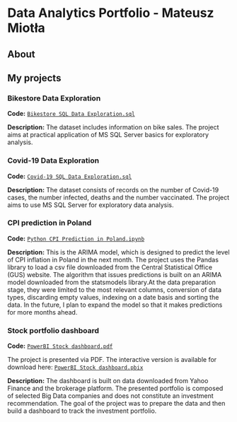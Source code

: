 # Data Analytics Portfolio - Mateusz Miotła
## About



## My projects



### Bikestore Data Exploration
**Code:** [`Bikestore SQL Data Exploration.sql`](https://github.com/xRavagerr/Portfolio_Projects/blob/main/Bikestore%20SQL%20Data%20Exploration.sql)

**Description:** The dataset includes information on bike sales. The project aims at practical application of MS SQL Server basics for exploratory analysis.


### Covid-19 Data Exploration
**Code:** [`Covid-19 SQL Data Exploration.sql`](https://github.com/xRavagerr/Portfolio_Projects/blob/main/Covid-19%20SQL%20Data%20Exploration.sql)

**Description:** The dataset consists of records on the number of Covid-19 cases, the number infected, deaths and the number vaccinated. The project aims to use MS SQL Server for exploratory data analysis.


### CPI prediction in Poland
**Code:** [`Python CPI Prediction in Poland.ipynb`](https://github.com/xRavagerr/Portfolio_Projects/blob/main/Python%20CPI%20Prediction%20in%20Poland.ipynb)

**Description:** This is the ARIMA model, which is designed to predict the level of CPI inflation in Poland in the next month. The project uses the Pandas library to load a csv file downloaded from the Central Statistical Office (GUS) website. The algorithm that issues predictions is built on an ARIMA model downloaded from the statsmodels library.At the data preparation stage, they were limited to the most relevant columns, conversion of data types, discarding empty values, indexing on a date basis and sorting the data. In the future, I plan to expand the model so that it makes predictions for more months ahead.

### Stock portfolio dashboard
**Code:** [`PowerBI Stock dashboard.pdf`](https://github.com/xRavagerr/Portfolio_Projects/blob/main/PowerBI%20Stock%20dashboard.pdf)

The project is presented via PDF. The interactive version is available for download here: [`PowerBI Stock dashboard.pbix`](https://github.com/xRavagerr/Portfolio_Projects/blob/main/PowerBI%20Stock%20dashboard.pbix)


**Description:** The dashboard is built on data downloaded from Yahoo Finance and the brokerage platform. The presented portfolio is composed of selected Big Data companies and does not constitute an investment recommendation. The goal of the project was to prepare the data and then build a dashboard to track the investment portfolio.

